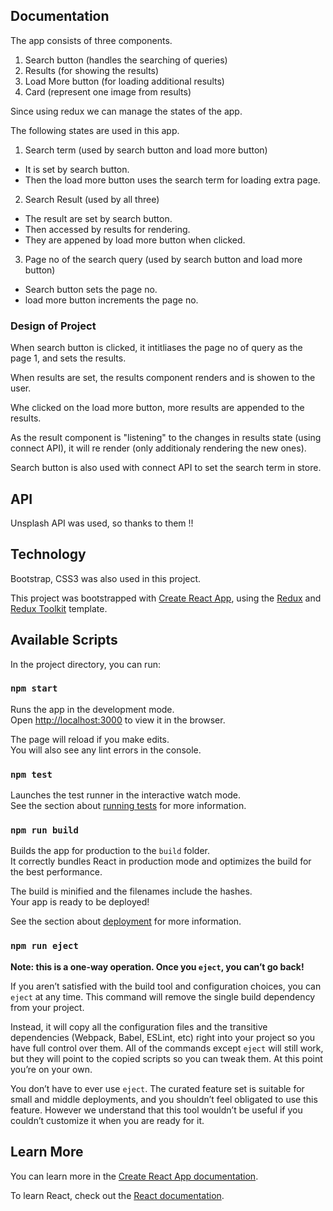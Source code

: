 ## Documentation

The app consists of three components.

1. Search button (handles the searching of queries)
2. Results (for showing the results)
3. Load More button (for loading additional results)
4. Card (represent one image from results)

Since using redux we can manage the states of the app.

The following states are used in this app.

1. Search term (used by search button and load more button)

-   It is set by search button.
-   Then the load more button uses the search term for loading extra page.

2. Search Result (used by all three)

-   The result are set by search button.
-   Then accessed by results for rendering.
-   They are appened by load more button when clicked.

3. Page no of the search query (used by search button and load more button)

-   Search button sets the page no.
-   load more button increments the page no.

### Design of Project

When search button is clicked, it intitliases the page no of query as the page 1, and sets the results.

When results are set, the results component renders and is showen to the user.

Whe clicked on the load more button, more results are appended to the results.

As the result component is "listening" to the changes in results state (using connect API), it will re render (only additionaly rendering the new ones).

Search button is also used with connect API to set the search term in store.

## API

Unsplash API was used, so thanks to them !!

## Technology

Bootstrap, CSS3 was also used in this project.

This project was bootstrapped with [Create React App](https://github.com/facebook/create-react-app), using the [Redux](https://redux.js.org/) and [Redux Toolkit](https://redux-toolkit.js.org/) template.

## Available Scripts

In the project directory, you can run:

### `npm start`

Runs the app in the development mode.<br />
Open [http://localhost:3000](http://localhost:3000) to view it in the browser.

The page will reload if you make edits.<br />
You will also see any lint errors in the console.

### `npm test`

Launches the test runner in the interactive watch mode.<br />
See the section about [running tests](https://facebook.github.io/create-react-app/docs/running-tests) for more information.

### `npm run build`

Builds the app for production to the `build` folder.<br />
It correctly bundles React in production mode and optimizes the build for the best performance.

The build is minified and the filenames include the hashes.<br />
Your app is ready to be deployed!

See the section about [deployment](https://facebook.github.io/create-react-app/docs/deployment) for more information.

### `npm run eject`

**Note: this is a one-way operation. Once you `eject`, you can’t go back!**

If you aren’t satisfied with the build tool and configuration choices, you can `eject` at any time. This command will remove the single build dependency from your project.

Instead, it will copy all the configuration files and the transitive dependencies (Webpack, Babel, ESLint, etc) right into your project so you have full control over them. All of the commands except `eject` will still work, but they will point to the copied scripts so you can tweak them. At this point you’re on your own.

You don’t have to ever use `eject`. The curated feature set is suitable for small and middle deployments, and you shouldn’t feel obligated to use this feature. However we understand that this tool wouldn’t be useful if you couldn’t customize it when you are ready for it.

## Learn More

You can learn more in the [Create React App documentation](https://facebook.github.io/create-react-app/docs/getting-started).

To learn React, check out the [React documentation](https://reactjs.org/).
